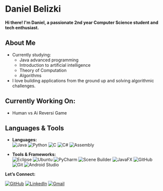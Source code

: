 # Daniel Belizki

**Hi there! I'm Daniel, a passionate 2nd year Computer Science student and tech enthusiast.**

## About Me

- Currently studying:
  - Java advanced programming
  - Introduction to artificial intelligence
  - Theory of Computation
  - Algorithms
- I love building applications from the ground up and solving algorithmic challenges.

## Currently Working On:

- Human vs Ai Reversi Game
  
## Languages & Tools

- **Languages:**  
  ![Java](https://img.shields.io/badge/Java-ED8B00?style=for-the-badge&logo=java&logoColor=white)
  ![Python](https://img.shields.io/badge/Python-3776AB?style=for-the-badge&logo=python&logoColor=white)
  ![C](https://img.shields.io/badge/C-00599C?style=for-the-badge&logo=c&logoColor=white)
  ![C#](https://img.shields.io/badge/C%23-239120?style=for-the-badge&logo=c-sharp&logoColor=white)
  ![Assembly](https://img.shields.io/badge/Assembly-6E4C13?style=for-the-badge&logo=assembly&logoColor=white)
  
- **Tools & Frameworks:**  
  ![Eclipse](https://img.shields.io/badge/Eclipse-2C2255?style=for-the-badge&logo=eclipse&logoColor=white)
  ![Ubuntu](https://img.shields.io/badge/Ubuntu-E95420?style=for-the-badge&logo=ubuntu&logoColor=white)
  ![PyCharm](https://img.shields.io/badge/PyCharm-000000?style=for-the-badge&logo=pycharm&logoColor=white)
  ![Scene Builder](https://img.shields.io/badge/SceneBuilder-007396?style=for-the-badge&logo=java&logoColor=white)
  ![JavaFX](https://img.shields.io/badge/JavaFX-009688?style=for-the-badge&logo=java&logoColor=white)
  ![GitHub](https://img.shields.io/badge/GitHub-181717?style=for-the-badge&logo=github&logoColor=white)
  ![Git](https://img.shields.io/badge/Git-F05032?style=for-the-badge&logo=git&logoColor=white)
  ![Android Studio](https://img.shields.io/badge/Android%20Studio-3DDC84?style=for-the-badge&logo=android-studio&logoColor=white)
  
**Let’s Connect:**

[![GitHub](https://img.shields.io/badge/GitHub-100000?style=for-the-badge&logo=github&logoColor=white)](https://github.com/DanielBelizki)
[![LinkedIn](https://img.shields.io/badge/LinkedIn-0A66C2?style=for-the-badge&logo=linkedin&logoColor=white)](https://linkedin.com/in/daniel-belitzki-637256330)
[![Gmail](https://img.shields.io/badge/Gmail-D14836?style=for-the-badge&logo=gmail&logoColor=white)](mailto:danielbelitzki@gmail.com)

